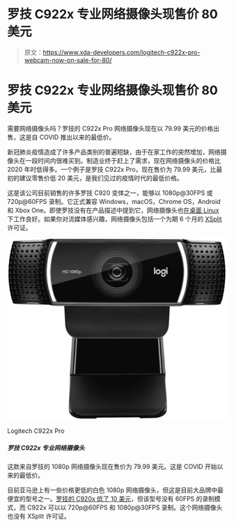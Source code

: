 # 罗技 C922x 专业网络摄像头现售价 80 美元

> 原文：<https://www.xda-developers.com/logitech-c922x-pro-webcam-now-on-sale-for-80/>

# 罗技 C922x 专业网络摄像头现售价 80 美元

需要网络摄像头吗？罗技的 C922x Pro 网络摄像头现在以 79.99 美元的价格出售，这是自 COVID 推出以来的最低价。

新冠肺炎疫情造成了许多产品类别的普遍短缺，由于在家工作的突然增加，网络摄像头在一段时间内很难买到。制造业终于赶上了需求，现在网络摄像头的价格比 2020 年时低得多。一个例子是罗技 C922x Pro，现在售价为 79.99 美元，比最初的建议零售价低 20 美元，是我们见过的疫情时代的最低价格。

这是该公司目前销售的许多罗技 C920 变体之一，能够以 1080p@30FPS 或 720p@60FPS 录制。它正式兼容 Windows，macOS，Chrome OS，Android 和 Xbox One。即使罗技没有在产品描述中提到它，网络摄像头也[在桌面 Linux](https://www.youtube.com/watch?v=iE2YpLpIU7Q) 下工作良好。如果你对流媒体感兴趣，网络摄像头包括一个为期 6 个月的 [XSplit](https://www.xsplit.com/) 许可证。

 <picture>![This 1080p webcam from Logitech is now on sale for $79.99\. That's the lowest price since COVID started.](img/0daa3f6078a59f8b07fb86a87f758ec7.png)</picture> 

Logitech C922x Pro

##### 罗技 C922x 专业网络摄像头

这款来自罗技的 1080p 网络摄像头现在售价为 79.99 美元。这是 COVID 开始以来的最低价。

目前亚马逊上有一些价格更低的白色 1080p 网络摄像头，但这是目前大品牌中最便宜的型号之一。[罗技的 C920x 低了 10 美元](https://www.amazon.com/Logitech-C920x-Pro-HD-Webcam/dp/B085TFF7M1?tag=xda-62fu9m5-20&ascsubtag=UUxdaUeUpU4253&asc_refurl=https%3A%2F%2Fwww.xda-developers.com%2Flogitech-c922x-pro-webcam-now-on-sale-for-80%2F&asc_campaign=Short-Term)，但该型号没有 60FPS 的录制模式，而 C922x 可以以 720p@60FPS 和 1080p@30FPS 录制。这个网络摄像头也没有 XSplit 许可证。